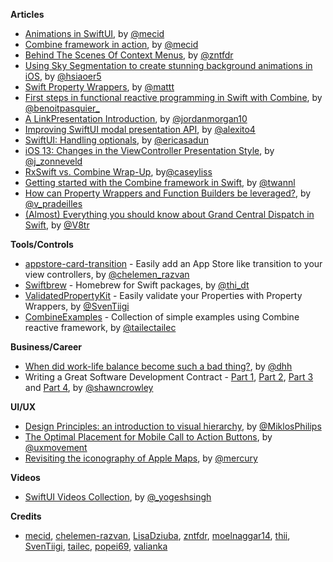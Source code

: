
**Articles**

* [Animations in SwiftUI](https://mecid.github.io/2019/06/26/animations-in-swiftui/), by [@mecid](https://twitter.com/mecid)
* [Combine framework in action](https://medium.com/snowdog-labs/combine-framework-in-action-fb91fd101602), by [@mecid](https://twitter.com/mecid)
* [Behind The Scenes Of Context Menus](https://www.fivestars.blog/code/uicontextmenuinteraction.html), by [@zntfdr](https://twitter.com/zntfdr)
* [Using Sky Segmentation to create stunning background animations in iOS](https://medium.com/flawless-app-stories/using-sky-segmentation-to-create-stunning-background-animations-in-ios-4b4b2548061), by [@hsiaoer5](https://twitter.com/hsiaoer5)
* [Swift Property Wrappers](https://nshipster.com/propertywrapper/), by [@mattt](https://twitter.com/mattt)
* [First steps in functional reactive programming in Swift with Combine](https://benoitpasquier.com/first-steps-apple-combine-framework-swift/), by [@benoitpasquier_](https://twitter.com/benoitpasquier_)
* [A LinkPresentation Introduction](https://www.swiftjectivec.com/linkpresentation-introduction/), by [@jordanmorgan10](https://twitter.com/jordanmorgan10)
* [Improving SwiftUI modal presentation API](https://alejandromp.com/blog/2019/06/24/improving-swiftui-modal-presentation-api/), by [@alexito4](https://twitter.com/alexito4)
* [SwiftUI: Handling optionals](https://ericasadun.com/2019/06/20/swiftui-handling-optionals/), by [@ericasadun](https://twitter.com/ericasadun)
* [iOS 13: Changes in the ViewController Presentation Style](https://zonneveld.dev/ios-13-viewcontroller-presentation-style-modalpresentationstyle/), by [@j_zonneveld](https://twitter.com/j_zonneveld)
* [RxSwift vs. Combine Wrap-Up](https://www.caseyliss.com/2019/6/21/rxswift-vs-combine-wrap-up), by[@caseyliss](https://twitter.com/caseyliss)
* [Getting started with the Combine framework in Swift](https://www.avanderlee.com/swift/combine/), by [@twannl](https://twitter.com/twannl)
* [How can Property Wrappers and Function Builders be leveraged?](https://medium.com/flawless-app-stories/how-can-property-wrappers-and-function-builders-be-leveraged-d43160de338f), by [@v_pradeilles](https://twitter.com/v_pradeilles)
* [(Almost) Everything you should know about Grand Central Dispatch in Swift](https://www.vadimbulavin.com/grand-central-dispatch-in-swift/), by [@V8tr](https://twitter.com/V8tr)

**Tools/Controls**

* [appstore-card-transition](https://github.com/appssemble/appstore-card-transition) - Easily add an App Store like transition to your view controllers, by [@chelemen_razvan](https://twitter.com/chelemen_razvan)
* [Swiftbrew](https://github.com/swiftbrew/Swiftbrew) - Homebrew for Swift packages, by [@thi_dt](https://twitter.com/thi_dt)
* [ValidatedPropertyKit](https://github.com/SvenTiigi/ValidatedPropertyKit) - Easily validate your Properties with Property Wrappers, by [@SvenTiigi](https://twitter.com/SvenTiigi)
* [CombineExamples](https://github.com/tailec/CombineExamples) - Collection of simple examples using Combine reactive framework, by [@tailectailec](https://twitter.com/tailectailec)

**Business/Career**

* [When did work-life balance become such a bad thing?](https://m.signalvnoise.com/when-did-work-life-balance-become-such-a-bad-thing/), by [@dhh](https://twitter.com/dhh)
* Writing a Great Software Development Contract - [Part 1](https://spin.atomicobject.com/2019/06/05/software-dev-contract-principles/), [Part 2](https://spin.atomicobject.com/2019/06/12/ip-software-dev-contract/), [Part 3](https://spin.atomicobject.com/2019/06/19/software-dev-warranty-indemnifications-liability/) and [Part 4](https://spin.atomicobject.com/2019/06/26/software-contract-breaches-termination/), by [@shawncrowley](https://twitter.com/shawncrowley)

**UI/UX**

* [Design Principles: an introduction to visual hierarchy](https://uxdesign.cc/design-principles-an-introduction-to-visual-hierarchy-902d58e1c7b3), by [@MiklosPhilips](https://twitter.com/MiklosPhilips)
* [The Optimal Placement for Mobile Call to Action Buttons](https://uxmovement.com/mobile/the-optimal-placement-for-mobile-call-to-action-buttons/), by [@uxmovement](https://twitter.com/uxmovement)
* [Revisiting the iconography of Apple Maps](https://medium.com/@mercury/apple-maps-iconography-revisited-82513e8b6871), by [@mercury](https://twitter.com/mercury)

**Videos**

* [SwiftUI Videos Collection](https://github.com/ygit/swiftui), by [@_yogeshsingh](https://twitter.com/_yogeshsingh)

**Credits**

* [mecid](https://github.com/mecid), [chelemen-razvan](https://github.com/chelemen-razvan), [LisaDziuba](https://github.com/lisadziuba), [zntfdr](https://github.com/zntfdr), [moelnaggar14](https://github.com/MoElnaggar14), [thii](https://github.com/thii), [SvenTiigi](https://github.com/SvenTiigi), [tailec](https://github.com/tailec), [popei69](https://github.com/popei69), [valianka](https://github.com/valianka)
